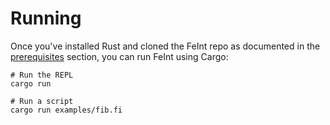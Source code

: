 # Running

Once you've installed Rust and cloned the FeInt repo as documented in
the [prerequisites](prerequisites.md) section, you can run FeInt using
Cargo:

```shell
# Run the REPL
cargo run

# Run a script
cargo run examples/fib.fi
```
